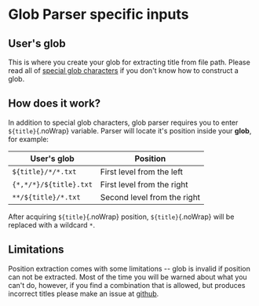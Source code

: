 # Glob Parser specific inputs

## User's glob

This is where you create your glob for extracting title from file path. Please read all of [special glob characters](#special-glob-characters) if you don't know how to construct a glob. 

## How does it work?

In addition to special glob characters, glob parser requires you to enter `${title}`{.noWrap} variable. Parser will locate it's position inside your  **glob**, for example:

|User's glob|Position|
|---|---|
|`${title}/*/*.txt`|First level from the left|
|`{*,*/*}/${title}.txt`|First level from the right|
|`**/${title}/*.txt`|Second level from the right|

After acquiring `${title}`{.noWrap} position, `${title}`{.noWrap} will be replaced with a wildcard `*`.

## Limitations

Position extraction comes with some limitations -- glob is invalid if position can not be extracted. Most of the time you will be warned about what you can't do, however, if you find a combination that is allowed, but produces incorrect titles please make an issue at [github](https://github.com/FrogTheFrog/steam-rom-manager/issues).
